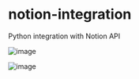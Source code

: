 # notion-integration
 Python integration with Notion API
 
 ![image](https://github.com/user-attachments/assets/c31ce63e-ed51-4646-8930-402e41eb4ced)

![image](https://github.com/user-attachments/assets/dc92db48-a630-4788-b00c-65d49cd8b708)

